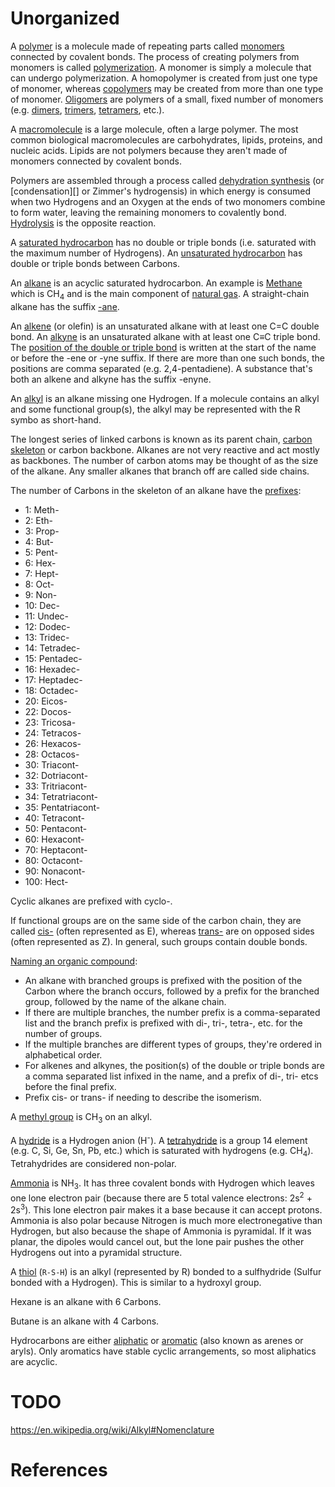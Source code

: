 # Unorganized

A [polymer][] is a molecule made of repeating parts called [monomers][] connected by covalent bonds. The process of creating polymers from monomers is called [polymerization][]. A monomer is simply a molecule that can undergo polymerization. A homopolymer is created from just one type of monomer, whereas [copolymers][] may be created from more than one type of monomer. [Oligomers][] are polymers of a small, fixed number of monomers (e.g. [dimers][], [trimers][], [tetramers][], etc.).

A [macromolecule][] is a large molecule, often a large polymer. The most common biological macromolecules are carbohydrates, lipids, proteins, and nucleic acids. Lipids are not polymers because they aren't made of monomers connected by covalent bonds.

Polymers are assembled through a process called [dehydration synthesis][] (or [condensation][] or Zimmer's hydrogensis) in which energy is consumed when two Hydrogens and an Oxygen at the ends of two monomers combine to form water, leaving the remaining monomers to covalently bond. [Hydrolysis][] is the opposite reaction.

A [saturated hydrocarbon][] has no double or triple bonds (i.e. saturated with the maximum number of Hydrogens). An [unsaturated hydrocarbon][] has double or triple bonds between Carbons.

An [alkane][] is an acyclic saturated hydrocarbon. An example is [Methane][] which is CH<sub>4</sub> and is the main component of [natural gas][]. A straight-chain alkane has the suffix [-ane][alkane suffix].

An [alkene][] (or olefin) is an unsaturated alkane with at least one C=C double bond. An [alkyne][] is an unsaturated alkane with at least one C≡C triple bond. The [position of the double or triple bond][unsaturated hydrocarbon] is written at the start of the name or before the -ene or -yne suffix. If there are more than one such bonds, the positions are comma separated (e.g. 2,4-pentadiene). A substance that's both an alkene and alkyne has the suffix -enyne.

An [alkyl][] is an alkane missing one Hydrogen. If a molecule contains an alkyl and some functional group(s), the alkyl may be represented with the R symbo as short-hand.

The longest series of linked carbons is known as its parent chain, [carbon skeleton][] or carbon backbone. Alkanes are not very reactive and act mostly as backbones. The number of carbon atoms may be thought of as the size of the alkane. Any smaller alkanes that branch off are called side chains.

The number of Carbons in the skeleton of an alkane have the [prefixes][alkane prefixes]:

* 1: Meth-
* 2: Eth-
* 3: Prop-
* 4: But-
* 5: Pent-
* 6: Hex-
* 7: Hept-
* 8: Oct-
* 9: Non-
* 10: Dec-
* 11: Undec-
* 12: Dodec-
* 13: Tridec-
* 14: Tetradec-
* 15: Pentadec-
* 16: Hexadec-
* 17: Heptadec-
* 18: Octadec-
* 20: Eicos-
* 22: Docos-
* 23: Tricosa-
* 24: Tetracos-
* 26: Hexacos-
* 28: Octacos-
* 30: Triacont-
* 32: Dotriacont-
* 33: Tritriacont-
* 34: Tetratriacont-
* 35: Pentatriacont-
* 40: Tetracont-
* 50: Pentacont-
* 60: Hexacont-
* 70: Heptacont-
* 80: Octacont-
* 90: Nonacont-
* 100: Hect-

Cyclic alkanes are prefixed with cyclo-.

If functional groups are on the same side of the carbon chain, they are called [cis-][cis-trans isomerisms] (often represented as E), whereas [trans-][cis-trans isomerisms] are on opposed sides (often represented as Z). In general, such groups contain double bonds.

[Naming an organic compound][]:

* An alkane with branched groups is prefixed with the position of the Carbon where the branch occurs, followed by a prefix for the branched group, followed by the name of the alkane chain.
* If there are multiple branches, the number prefix is a comma-separated list and the branch prefix is prefixed with di-, tri-, tetra-, etc. for the number of groups.
* If the multiple branches are different types of groups, they're ordered in alphabetical order.
* For alkenes and alkynes, the position(s) of the double or triple bonds are a comma separated list infixed in the name, and a prefix of di-, tri- etcs before the final prefix.
* Prefix cis- or trans- if needing to describe the isomerism.

A [methyl group][] is CH<sub>3</sub> on an alkyl.

A [hydride][] is a Hydrogen anion (H<sup>-</sup>). A [tetrahydride][] is a group 14 element (e.g. C, Si, Ge, Sn, Pb, etc.) which is saturated with hydrogens (e.g. CH<sub>4</sub>). Tetrahydrides are considered non-polar.

[Ammonia][] is NH<sub>3</sub>. It has three covalent bonds with Hydrogen which leaves one lone electron pair (because there are 5 total valence electrons: 2s<sup>2</sup> + 2s<sup>3</sup>). This lone electron pair makes it a base because it can accept protons. Ammonia is also polar because Nitrogen is much more electronegative than Hydrogen, but also because the shape of Ammonia is pyramidal. If it was planar, the dipoles would cancel out, but the lone pair pushes the other Hydrogens out into a pyramidal structure.

A [thiol][] (<code>R-S-H</code>) is an alkyl (represented by R) bonded to a sulfhydride (Sulfur bonded with a Hydrogen). This is similar to a hydroxyl group.

Hexane is an alkane with 6 Carbons.

Butane is an alkane with 4 Carbons.

Hydrocarbons are either [aliphatic][] or [aromatic][] (also known as arenes or aryls). Only aromatics have stable cyclic arrangements, so most aliphatics are acyclic.

# TODO

https://en.wikipedia.org/wiki/Alkyl#Nomenclature

# References

[aliphatic]: https://en.wikipedia.org/wiki/Aliphatic_compound
[alkane]: https://en.wikipedia.org/wiki/Carbon%E2%80%93hydrogen_bond
[alkane prefixes]: https://en.wikipedia.org/wiki/IUPAC_nomenclature_of_organic_chemistry#Alkanes
[alkane suffix]: https://en.wikipedia.org/wiki/-ane
[alkene]: https://en.wikipedia.org/wiki/Alkene
[alkyl]: https://en.wikipedia.org/wiki/Alkyl
[alkyne]: https://en.wikipedia.org/wiki/Alkynes
[ammonia]: https://en.wikipedia.org/wiki/Ammonia
[aromatic]: https://en.wikipedia.org/wiki/Aromatic_hydrocarbon
[backbone chain]: https://en.wikipedia.org/wiki/Backbone_chain
[butane]: https://en.wikipedia.org/wiki/Butane
[carbon skeleton]: https://en.wikipedia.org/wiki/Skeletal_formula
[cis-trans isomerisms]: https://en.wikipedia.org/wiki/Cis%E2%80%93trans_isomerism
[copolymers]: https://en.wikipedia.org/wiki/Copolymer
[dehydration synthesis]: https://en.wikipedia.org/wiki/Dehydration_reaction
[dimers]: https://en.wikipedia.org/wiki/Dimer_(chemistry)
[homopolymer]: https://en.wikipedia.org/wiki/Homopolymer
[hydride]: https://en.wikipedia.org/wiki/Hydride
[hydrolysis]: https://en.wikipedia.org/wiki/Hydrolysis
[macromolecule]: https://en.wikipedia.org/wiki/Macromolecule
[methane]: https://en.wikipedia.org/wiki/Methane
[methyl group]: https://en.wikipedia.org/wiki/Methyl_group
[monomers]: https://en.wikipedia.org/wiki/Monomer
[naming an organic compound]: https://en.wikipedia.org/wiki/IUPAC_nomenclature_of_organic_chemistry#Alkanes
[natural gas]: https://en.wikipedia.org/wiki/Natural_gas
[oligomers]: https://en.wikipedia.org/wiki/Oligomer
[polymer]: https://en.wikipedia.org/wiki/Polymer
[polymerization]: https://en.wikipedia.org/wiki/Polymerization
[r group]: https://en.wikipedia.org/wiki/Side_chain#Conventions
[saturated hydrocarbon]: https://en.wikipedia.org/wiki/Saturation_(chemistry)#Hydrocarbons
[tetrahydride]: https://en.wikipedia.org/wiki/Group_14_hydride
[tetramers]: https://en.wikipedia.org/wiki/Tetramer
[thiol]: https://en.wikipedia.org/wiki/Thiol
[trimers]: https://en.wikipedia.org/wiki/Trimer_(chemistry)
[unsaturated hydrocarbon]: https://en.wikipedia.org/wiki/Unsaturated_hydrocarbon
